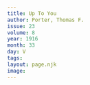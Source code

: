 ```yaml
---
title: Up To You
author: Porter, Thomas F.
issue: 23
volume: 8
year: 1916
month: 33
day: V
tags:
layout: page.njk
image:
---
```



